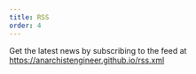 ```yaml
---
title: RSS
order: 4
---
```


Get the latest news by subscribing to the feed at https://anarchistengineer.github.io/rss.xml
